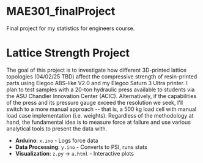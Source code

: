 # MAE301_finalProject
Final project for my statistics for engineers course.

# Lattice Strength Project
The goal of this project is to investigate how different 3D-printed lattice topologies (04/02/25 TBD) affect the compressive strength of resin-printed parts using Elegoo ABS-like V2.0 and my Elegoo Saturn 3 Ultra printer. I plan to test samples with a 20-ton hydraulic press available to students via the ASU Chandler Innovation Center (ACIC). Alternatively, if the capabilities of the press and its pressure gauge exceed the resolution we seek, I'll switch to a more manual approach -- that is, a 500 kg load cell with manual load case implementation (i.e. weights). Regardless of the methodology at hand, the fundamental idea is to measure force at failure and use various analytical tools to present the data with.

- **Arduino**: `x.ino` - Logs force data
- **Data Processing**: `y.ino` - Converts to PSI, runs stats
- **Visualization**: `z.py` → `a.html` - Interactive plots
